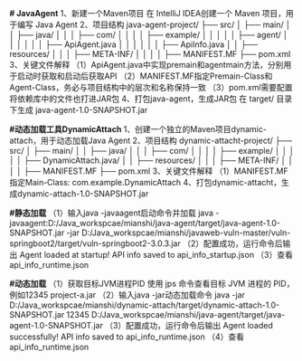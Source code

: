 **# JavaAgent**
1、新建一个Maven项目
在 IntelliJ IDEA创建一个 Maven 项目，用于编写 Java Agent
2、项目结构
java-agent-project/
├── src/
│   ├── main/
│   │   ├── java/
│   │   │   ├── com/
│   │   │   │   ├── example/
│   │   │   │   │   ├── agent/
│   │   │   │   │   │   ├── ApiAgent.java
│   │   │   │   │   │   ├── ApiInfo.java
│   │   ├── resources/
│   │   │   ├── META-INF/
│   │   │   │   ├── MANIFEST.MF
├── pom.xml
3、关键文件解释
（1）ApiAgent.java中实现premain和agentmain方法，分别用于启动时获取和启动后获取API
（2）MANIFEST.MF指定Premain-Class和Agent-Class，务必与项目结构中的层次和名称保持一致
（3）pom.xml需要配置将依赖库中的文件也打进JAR包
4、打包java-agent，生成JAR包
在 target/ 目录下生成 java-agent-1.0-SNAPSHOT.jar

**#动态加载工具DynamicAttach**
1、创建一个独立的Maven项目dynamic-attach，用于动态加载Java Agent
2、项目结构
dynamic-attacht-project/
├── src/
│   ├── main/
│   │   ├── java/
│   │   │   ├── com/
│   │   │   │   ├── example/
│   │   │   │   │   ├── DynamicAttach.java/
│   │   ├── resources/
│   │   │   ├── META-INF/
│   │   │   │   ├── MANIFEST.MF
├── pom.xml
3、关键文件解释
（1）MANIFEST.MF指定Main-Class: com.example.DynamicAttach
4、打包dynamic-attacht，生成dynamic-attach-1.0-SNAPSHOT.jar

**#静态加载**
（1）输入java -javaagent启动命令并加载
java -javaagent:D:/Java_workspcae/mianshi/java-agent/target/java-agent-1.0-SNAPSHOT.jar -jar D:/Java_workspcae/mianshi/javaweb-vuln-master/vuln-springboot2/target/vuln-springboot2-3.0.3.jar
（2）配置成功，运行命令后输出
Agent loaded at startup!
API info saved to api_info_startup.json
（3）查看api_info_runtime.json

**#动态加载**
（1）获取目标JVM进程PID
使用 jps 命令查看目标 JVM 进程的 PID，例如12345 project-a.jar
（2）输入java -jar动态加载命令
java -jar D:/Java_workspcae/mianshi/dynamic-attach/target/dynamic-attach-1.0-SNAPSHOT.jar 12345 D:/Java_workspcae/mianshi/java-agent/target/java-agent-1.0-SNAPSHOT.jar
（3）配置成功，运行命令后输出
Agent loaded successfully!
API info saved to api_info_runtime.json
（4）查看api_info_runtime.json

